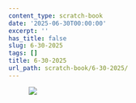 ```yaml
---
content_type: scratch-book
date: '2025-06-30T00:00:00'
excerpt: ''
has_title: false
slug: 6-30-2025
tags: []
title: 6-30-2025
url_path: scratch-book/6-30-2025/
---
```


<figure class="content-figure">
<img src="https://mp1ewwuojwmnpxpy.public.blob.vercel-storage.com/media_1751341233319-rBiJFIVcW9GJo48msQMP7w1IDroI4a.svg" width="auto" class="w-100 ba b--light-gray bw2 br2">
<figcaption class="f6 gray tl"></figcaption>
</figure>